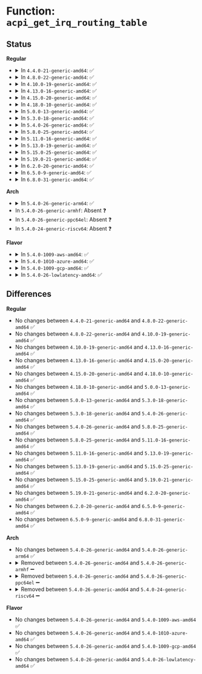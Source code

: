 # Function: <code>acpi_get_irq_routing_table</code>

## Status
<b>Regular</b>
<ul>
<li>
<details>
<summary>In <code>4.4.0-21-generic-amd64</code>: ✅</summary>

```c
acpi_status acpi_get_irq_routing_table(acpi_handle device_handle, struct acpi_buffer * ret_buffer)
```

```json
{
  "name": "acpi_get_irq_routing_table",
  "collision_type": "Unique Global",
  "inline_type": "No",
  "funcs": [
    {
      "addr": 18446744071583711836,
      "name": "acpi_get_irq_routing_table",
      "external": true,
      "loc": "drivers/acpi/acpica/rsxface.c:158",
      "file": "drivers/acpi/acpica/rsxface.c",
      "inline": "seen, unknown",
      "caller_inline": [],
      "caller_func": [
        "drivers/acpi/pci_irq.c:acpi_pci_irq_find_prt_entry"
      ]
    }
  ],
  "symbols": [
    {
      "addr": 18446744071583711836,
      "name": "acpi_get_irq_routing_table",
      "section": ".text",
      "bind": "STB_GLOBAL",
      "size": 92
    }
  ]
}
```
</details>
</li>
<li>
<details>
<summary>In <code>4.8.0-22-generic-amd64</code>: ✅</summary>

```c
acpi_status acpi_get_irq_routing_table(acpi_handle device_handle, struct acpi_buffer * ret_buffer)
```

```json
{
  "name": "acpi_get_irq_routing_table",
  "collision_type": "Unique Global",
  "inline_type": "No",
  "funcs": [
    {
      "addr": 18446744071584036257,
      "name": "acpi_get_irq_routing_table",
      "external": true,
      "loc": "drivers/acpi/acpica/rsxface.c:158",
      "file": "drivers/acpi/acpica/rsxface.c",
      "inline": "seen, unknown",
      "caller_inline": [],
      "caller_func": [
        "drivers/acpi/pci_irq.c:acpi_pci_irq_find_prt_entry"
      ]
    }
  ],
  "symbols": [
    {
      "addr": 18446744071584036257,
      "name": "acpi_get_irq_routing_table",
      "section": ".text",
      "bind": "STB_GLOBAL",
      "size": 92
    }
  ]
}
```
</details>
</li>
<li>
<details>
<summary>In <code>4.10.0-19-generic-amd64</code>: ✅</summary>

```c
acpi_status acpi_get_irq_routing_table(acpi_handle device_handle, struct acpi_buffer * ret_buffer)
```

```json
{
  "name": "acpi_get_irq_routing_table",
  "collision_type": "Unique Global",
  "inline_type": "No",
  "funcs": [
    {
      "addr": 18446744071584178415,
      "name": "acpi_get_irq_routing_table",
      "external": true,
      "loc": "drivers/acpi/acpica/rsxface.c:158",
      "file": "drivers/acpi/acpica/rsxface.c",
      "inline": "seen, unknown",
      "caller_inline": [],
      "caller_func": [
        "drivers/acpi/pci_irq.c:acpi_pci_irq_find_prt_entry"
      ]
    }
  ],
  "symbols": [
    {
      "addr": 18446744071584178415,
      "name": "acpi_get_irq_routing_table",
      "section": ".text",
      "bind": "STB_GLOBAL",
      "size": 92
    }
  ]
}
```
</details>
</li>
<li>
<details>
<summary>In <code>4.13.0-16-generic-amd64</code>: ✅</summary>

```c
acpi_status acpi_get_irq_routing_table(acpi_handle device_handle, struct acpi_buffer * ret_buffer)
```

```json
{
  "name": "acpi_get_irq_routing_table",
  "collision_type": "Unique Global",
  "inline_type": "No",
  "funcs": [
    {
      "addr": 18446744071584245259,
      "name": "acpi_get_irq_routing_table",
      "external": true,
      "loc": "drivers/acpi/acpica/rsxface.c:158",
      "file": "drivers/acpi/acpica/rsxface.c",
      "inline": "seen, unknown",
      "caller_inline": [],
      "caller_func": [
        "drivers/acpi/pci_irq.c:acpi_pci_irq_find_prt_entry"
      ]
    }
  ],
  "symbols": [
    {
      "addr": 18446744071584245259,
      "name": "acpi_get_irq_routing_table",
      "section": ".text",
      "bind": "STB_GLOBAL",
      "size": 82
    }
  ]
}
```
</details>
</li>
<li>
<details>
<summary>In <code>4.15.0-20-generic-amd64</code>: ✅</summary>

```c
acpi_status acpi_get_irq_routing_table(acpi_handle device_handle, struct acpi_buffer * ret_buffer)
```

```json
{
  "name": "acpi_get_irq_routing_table",
  "collision_type": "Unique Global",
  "inline_type": "No",
  "funcs": [
    {
      "addr": 18446744071584601181,
      "name": "acpi_get_irq_routing_table",
      "external": true,
      "loc": "drivers/acpi/acpica/rsxface.c:158",
      "file": "drivers/acpi/acpica/rsxface.c",
      "inline": "seen, unknown",
      "caller_inline": [],
      "caller_func": [
        "drivers/acpi/pci_irq.c:acpi_pci_irq_find_prt_entry",
        "drivers/acpi/acpica/dbcmds.c:acpi_db_device_resources"
      ]
    }
  ],
  "symbols": [
    {
      "addr": 18446744071584601181,
      "name": "acpi_get_irq_routing_table",
      "section": ".text",
      "bind": "STB_GLOBAL",
      "size": 196
    }
  ]
}
```
</details>
</li>
<li>
<details>
<summary>In <code>4.18.0-10-generic-amd64</code>: ✅</summary>

```c
acpi_status acpi_get_irq_routing_table(acpi_handle device_handle, struct acpi_buffer * ret_buffer)
```

```json
{
  "name": "acpi_get_irq_routing_table",
  "collision_type": "Unique Global",
  "inline_type": "No",
  "funcs": [
    {
      "addr": 18446744071584826931,
      "name": "acpi_get_irq_routing_table",
      "external": true,
      "loc": "drivers/acpi/acpica/rsxface.c:122",
      "file": "drivers/acpi/acpica/rsxface.c",
      "inline": "seen, unknown",
      "caller_inline": [],
      "caller_func": [
        "drivers/acpi/pci_irq.c:acpi_pci_irq_find_prt_entry",
        "drivers/acpi/acpica/dbcmds.c:acpi_db_device_resources"
      ]
    }
  ],
  "symbols": [
    {
      "addr": 18446744071584826931,
      "name": "acpi_get_irq_routing_table",
      "section": ".text",
      "bind": "STB_GLOBAL",
      "size": 196
    }
  ]
}
```
</details>
</li>
<li>
<details>
<summary>In <code>5.0.0-13-generic-amd64</code>: ✅</summary>

```c
acpi_status acpi_get_irq_routing_table(acpi_handle device_handle, struct acpi_buffer * ret_buffer)
```

```json
{
  "name": "acpi_get_irq_routing_table",
  "collision_type": "Unique Global",
  "inline_type": "No",
  "funcs": [
    {
      "addr": 18446744071584930287,
      "name": "acpi_get_irq_routing_table",
      "external": true,
      "loc": "drivers/acpi/acpica/rsxface.c:122",
      "file": "drivers/acpi/acpica/rsxface.c",
      "inline": "seen, unknown",
      "caller_inline": [],
      "caller_func": [
        "drivers/acpi/pci_irq.c:acpi_pci_irq_find_prt_entry",
        "drivers/acpi/acpica/dbcmds.c:acpi_db_device_resources"
      ]
    }
  ],
  "symbols": [
    {
      "addr": 18446744071584930287,
      "name": "acpi_get_irq_routing_table",
      "section": ".text",
      "bind": "STB_GLOBAL",
      "size": 196
    }
  ]
}
```
</details>
</li>
<li>
<details>
<summary>In <code>5.3.0-18-generic-amd64</code>: ✅</summary>

```c
acpi_status acpi_get_irq_routing_table(acpi_handle device_handle, struct acpi_buffer * ret_buffer)
```

```json
{
  "name": "acpi_get_irq_routing_table",
  "collision_type": "Unique Global",
  "inline_type": "No",
  "funcs": [
    {
      "addr": 18446744071585133133,
      "name": "acpi_get_irq_routing_table",
      "external": true,
      "loc": "drivers/acpi/acpica/rsxface.c:122",
      "file": "drivers/acpi/acpica/rsxface.c",
      "inline": "seen, unknown",
      "caller_inline": [],
      "caller_func": [
        "drivers/acpi/pci_irq.c:acpi_pci_irq_find_prt_entry",
        "drivers/acpi/acpica/dbcmds.c:acpi_db_device_resources"
      ]
    }
  ],
  "symbols": [
    {
      "addr": 18446744071585133133,
      "name": "acpi_get_irq_routing_table",
      "section": ".text",
      "bind": "STB_GLOBAL",
      "size": 196
    }
  ]
}
```
</details>
</li>
<li>
<details>
<summary>In <code>5.4.0-26-generic-amd64</code>: ✅</summary>

```c
acpi_status acpi_get_irq_routing_table(acpi_handle device_handle, struct acpi_buffer * ret_buffer)
```

```json
{
  "name": "acpi_get_irq_routing_table",
  "collision_type": "Unique Global",
  "inline_type": "No",
  "funcs": [
    {
      "addr": 18446744071585269495,
      "name": "acpi_get_irq_routing_table",
      "external": true,
      "loc": "drivers/acpi/acpica/rsxface.c:122",
      "file": "drivers/acpi/acpica/rsxface.c",
      "inline": "seen, unknown",
      "caller_inline": [],
      "caller_func": [
        "drivers/acpi/pci_irq.c:acpi_pci_irq_find_prt_entry",
        "drivers/acpi/acpica/dbcmds.c:acpi_db_device_resources"
      ]
    }
  ],
  "symbols": [
    {
      "addr": 18446744071585269495,
      "name": "acpi_get_irq_routing_table",
      "section": ".text",
      "bind": "STB_GLOBAL",
      "size": 196
    }
  ]
}
```
</details>
</li>
<li>
<details>
<summary>In <code>5.8.0-25-generic-amd64</code>: ✅</summary>

```c
acpi_status acpi_get_irq_routing_table(acpi_handle device_handle, struct acpi_buffer * ret_buffer)
```

```json
{
  "name": "acpi_get_irq_routing_table",
  "collision_type": "Unique Global",
  "inline_type": "No",
  "funcs": [
    {
      "addr": 18446744071585975430,
      "name": "acpi_get_irq_routing_table",
      "external": true,
      "loc": "drivers/acpi/acpica/rsxface.c:122",
      "file": "drivers/acpi/acpica/rsxface.c",
      "inline": "seen, unknown",
      "caller_inline": [],
      "caller_func": [
        "drivers/acpi/pci_irq.c:acpi_pci_irq_find_prt_entry",
        "drivers/acpi/acpica/dbcmds.c:acpi_db_device_resources"
      ]
    }
  ],
  "symbols": [
    {
      "addr": 18446744071585975430,
      "name": "acpi_get_irq_routing_table",
      "section": ".text",
      "bind": "STB_GLOBAL",
      "size": 196
    }
  ]
}
```
</details>
</li>
<li>
<details>
<summary>In <code>5.11.0-16-generic-amd64</code>: ✅</summary>

```c
acpi_status acpi_get_irq_routing_table(acpi_handle device_handle, struct acpi_buffer * ret_buffer)
```

```json
{
  "name": "acpi_get_irq_routing_table",
  "collision_type": "Unique Global",
  "inline_type": "No",
  "funcs": [
    {
      "addr": 18446744071586098333,
      "name": "acpi_get_irq_routing_table",
      "external": true,
      "loc": "drivers/acpi/acpica/rsxface.c:122",
      "file": "drivers/acpi/acpica/rsxface.c",
      "inline": "seen, unknown",
      "caller_inline": [],
      "caller_func": [
        "drivers/acpi/pci_irq.c:acpi_pci_irq_find_prt_entry",
        "drivers/acpi/acpica/dbcmds.c:acpi_db_device_resources"
      ]
    }
  ],
  "symbols": [
    {
      "addr": 18446744071586098333,
      "name": "acpi_get_irq_routing_table",
      "section": ".text",
      "bind": "STB_GLOBAL",
      "size": 196
    }
  ]
}
```
</details>
</li>
<li>
<details>
<summary>In <code>5.13.0-19-generic-amd64</code>: ✅</summary>

```c
acpi_status acpi_get_irq_routing_table(acpi_handle device_handle, struct acpi_buffer * ret_buffer)
```

```json
{
  "name": "acpi_get_irq_routing_table",
  "collision_type": "Unique Global",
  "inline_type": "No",
  "funcs": [
    {
      "addr": 18446744071585975215,
      "name": "acpi_get_irq_routing_table",
      "external": true,
      "loc": "drivers/acpi/acpica/rsxface.c:122",
      "file": "drivers/acpi/acpica/rsxface.c",
      "inline": "seen, unknown",
      "caller_inline": [],
      "caller_func": [
        "drivers/acpi/pci_irq.c:acpi_pci_irq_find_prt_entry",
        "drivers/acpi/acpica/dbcmds.c:acpi_db_device_resources"
      ]
    }
  ],
  "symbols": [
    {
      "addr": 18446744071585975215,
      "name": "acpi_get_irq_routing_table",
      "section": ".text",
      "bind": "STB_GLOBAL",
      "size": 196
    }
  ]
}
```
</details>
</li>
<li>
<details>
<summary>In <code>5.15.0-25-generic-amd64</code>: ✅</summary>

```c
acpi_status acpi_get_irq_routing_table(acpi_handle device_handle, struct acpi_buffer * ret_buffer)
```

```json
{
  "name": "acpi_get_irq_routing_table",
  "collision_type": "Unique Global",
  "inline_type": "No",
  "funcs": [
    {
      "addr": 18446744071586463871,
      "name": "acpi_get_irq_routing_table",
      "external": true,
      "loc": "drivers/acpi/acpica/rsxface.c:122",
      "file": "drivers/acpi/acpica/rsxface.c",
      "inline": "seen, unknown",
      "caller_inline": [],
      "caller_func": [
        "drivers/acpi/pci_irq.c:acpi_pci_irq_find_prt_entry",
        "drivers/acpi/acpica/dbcmds.c:acpi_db_device_resources"
      ]
    }
  ],
  "symbols": [
    {
      "addr": 18446744071586463871,
      "name": "acpi_get_irq_routing_table",
      "section": ".text",
      "bind": "STB_GLOBAL",
      "size": 196
    }
  ]
}
```
</details>
</li>
<li>
<details>
<summary>In <code>5.19.0-21-generic-amd64</code>: ✅</summary>

```c
acpi_status acpi_get_irq_routing_table(acpi_handle device_handle, struct acpi_buffer * ret_buffer)
```

```json
{
  "name": "acpi_get_irq_routing_table",
  "collision_type": "Unique Global",
  "inline_type": "No",
  "funcs": [
    {
      "addr": 18446744071587716130,
      "name": "acpi_get_irq_routing_table",
      "external": true,
      "loc": "drivers/acpi/acpica/rsxface.c:122",
      "file": "drivers/acpi/acpica/rsxface.c",
      "inline": "seen, unknown",
      "caller_inline": [],
      "caller_func": [
        "drivers/acpi/pci_irq.c:acpi_pci_irq_find_prt_entry",
        "drivers/acpi/acpica/dbcmds.c:acpi_db_device_resources"
      ]
    }
  ],
  "symbols": [
    {
      "addr": 18446744071587716130,
      "name": "acpi_get_irq_routing_table",
      "section": ".text",
      "bind": "STB_GLOBAL",
      "size": 216
    }
  ]
}
```
</details>
</li>
<li>
<details>
<summary>In <code>6.2.0-20-generic-amd64</code>: ✅</summary>

```c
acpi_status acpi_get_irq_routing_table(acpi_handle device_handle, struct acpi_buffer * ret_buffer)
```

```json
{
  "name": "acpi_get_irq_routing_table",
  "collision_type": "Unique Global",
  "inline_type": "No",
  "funcs": [
    {
      "addr": 18446744071589033408,
      "name": "acpi_get_irq_routing_table",
      "external": true,
      "loc": "drivers/acpi/acpica/rsxface.c:122",
      "file": "drivers/acpi/acpica/rsxface.c",
      "inline": "seen, unknown",
      "caller_inline": [],
      "caller_func": [
        "drivers/acpi/pci_irq.c:acpi_pci_irq_find_prt_entry",
        "drivers/acpi/acpica/dbcmds.c:acpi_db_device_resources"
      ]
    }
  ],
  "symbols": [
    {
      "addr": 18446744071589033408,
      "name": "acpi_get_irq_routing_table",
      "section": ".text",
      "bind": "STB_GLOBAL",
      "size": 221
    }
  ]
}
```
</details>
</li>
<li>
<details>
<summary>In <code>6.5.0-9-generic-amd64</code>: ✅</summary>

```c
acpi_status acpi_get_irq_routing_table(acpi_handle device_handle, struct acpi_buffer * ret_buffer)
```

```json
{
  "name": "acpi_get_irq_routing_table",
  "collision_type": "Unique Global",
  "inline_type": "No",
  "funcs": [
    {
      "addr": 18446744071589324560,
      "name": "acpi_get_irq_routing_table",
      "external": true,
      "loc": "drivers/acpi/acpica/rsxface.c:122",
      "file": "drivers/acpi/acpica/rsxface.c",
      "inline": "seen, unknown",
      "caller_inline": [],
      "caller_func": [
        "drivers/acpi/pci_irq.c:acpi_pci_irq_find_prt_entry",
        "drivers/acpi/acpica/dbcmds.c:acpi_db_device_resources"
      ]
    }
  ],
  "symbols": [
    {
      "addr": 18446744071589324560,
      "name": "acpi_get_irq_routing_table",
      "section": ".text",
      "bind": "STB_GLOBAL",
      "size": 221
    }
  ]
}
```
</details>
</li>
<li>
<details>
<summary>In <code>6.8.0-31-generic-amd64</code>: ✅</summary>

```c
acpi_status acpi_get_irq_routing_table(acpi_handle device_handle, struct acpi_buffer * ret_buffer)
```

```json
{
  "name": "acpi_get_irq_routing_table",
  "collision_type": "Unique Global",
  "inline_type": "No",
  "funcs": [
    {
      "addr": 18446744071589631376,
      "name": "acpi_get_irq_routing_table",
      "external": true,
      "loc": "drivers/acpi/acpica/rsxface.c:122",
      "file": "drivers/acpi/acpica/rsxface.c",
      "inline": "seen, unknown",
      "caller_inline": [],
      "caller_func": [
        "drivers/acpi/pci_irq.c:acpi_pci_irq_find_prt_entry",
        "drivers/acpi/acpica/dbcmds.c:acpi_db_device_resources"
      ]
    }
  ],
  "symbols": [
    {
      "addr": 18446744071589631376,
      "name": "acpi_get_irq_routing_table",
      "section": ".text",
      "bind": "STB_GLOBAL",
      "size": 221
    }
  ]
}
```
</details>
</li>
</ul>
<b>Arch</b>
<ul>
<li>
<details>
<summary>In <code>5.4.0-26-generic-arm64</code>: ✅</summary>

```c
acpi_status acpi_get_irq_routing_table(acpi_handle device_handle, struct acpi_buffer * ret_buffer)
```

```json
{
  "name": "acpi_get_irq_routing_table",
  "collision_type": "Unique Global",
  "inline_type": "No",
  "funcs": [
    {
      "addr": 18446603336497586484,
      "name": "acpi_get_irq_routing_table",
      "external": true,
      "loc": "drivers/acpi/acpica/rsxface.c:122",
      "file": "drivers/acpi/acpica/rsxface.c",
      "inline": "seen, unknown",
      "caller_inline": [],
      "caller_func": [
        "drivers/acpi/pci_irq.c:acpi_pci_irq_find_prt_entry"
      ]
    }
  ],
  "symbols": [
    {
      "addr": 18446603336497586484,
      "name": "acpi_get_irq_routing_table",
      "section": ".text",
      "bind": "STB_GLOBAL",
      "size": 116
    }
  ]
}
```
</details>
</li>
<li>
In <code>5.4.0-26-generic-armhf</code>: Absent ❓
</li>
<li>
In <code>5.4.0-26-generic-ppc64el</code>: Absent ❓
</li>
<li>
In <code>5.4.0-24-generic-riscv64</code>: Absent ❓
</li>
</ul>
<b>Flavor</b>
<ul>
<li>
<details>
<summary>In <code>5.4.0-1009-aws-amd64</code>: ✅</summary>

```c
acpi_status acpi_get_irq_routing_table(acpi_handle device_handle, struct acpi_buffer * ret_buffer)
```

```json
{
  "name": "acpi_get_irq_routing_table",
  "collision_type": "Unique Global",
  "inline_type": "No",
  "funcs": [
    {
      "addr": 18446744071585116578,
      "name": "acpi_get_irq_routing_table",
      "external": true,
      "loc": "drivers/acpi/acpica/rsxface.c:122",
      "file": "drivers/acpi/acpica/rsxface.c",
      "inline": "seen, unknown",
      "caller_inline": [],
      "caller_func": [
        "drivers/acpi/pci_irq.c:acpi_pci_irq_find_prt_entry"
      ]
    }
  ],
  "symbols": [
    {
      "addr": 18446744071585116578,
      "name": "acpi_get_irq_routing_table",
      "section": ".text",
      "bind": "STB_GLOBAL",
      "size": 80
    }
  ]
}
```
</details>
</li>
<li>
<details>
<summary>In <code>5.4.0-1010-azure-amd64</code>: ✅</summary>

```c
acpi_status acpi_get_irq_routing_table(acpi_handle device_handle, struct acpi_buffer * ret_buffer)
```

```json
{
  "name": "acpi_get_irq_routing_table",
  "collision_type": "Unique Global",
  "inline_type": "No",
  "funcs": [
    {
      "addr": 18446744071585031890,
      "name": "acpi_get_irq_routing_table",
      "external": true,
      "loc": "drivers/acpi/acpica/rsxface.c:122",
      "file": "drivers/acpi/acpica/rsxface.c",
      "inline": "seen, unknown",
      "caller_inline": [],
      "caller_func": [
        "drivers/acpi/pci_irq.c:acpi_pci_irq_find_prt_entry"
      ]
    }
  ],
  "symbols": [
    {
      "addr": 18446744071585031890,
      "name": "acpi_get_irq_routing_table",
      "section": ".text",
      "bind": "STB_GLOBAL",
      "size": 80
    }
  ]
}
```
</details>
</li>
<li>
<details>
<summary>In <code>5.4.0-1009-gcp-amd64</code>: ✅</summary>

```c
acpi_status acpi_get_irq_routing_table(acpi_handle device_handle, struct acpi_buffer * ret_buffer)
```

```json
{
  "name": "acpi_get_irq_routing_table",
  "collision_type": "Unique Global",
  "inline_type": "No",
  "funcs": [
    {
      "addr": 18446744071585221079,
      "name": "acpi_get_irq_routing_table",
      "external": true,
      "loc": "drivers/acpi/acpica/rsxface.c:122",
      "file": "drivers/acpi/acpica/rsxface.c",
      "inline": "seen, unknown",
      "caller_inline": [],
      "caller_func": [
        "drivers/acpi/pci_irq.c:acpi_pci_irq_find_prt_entry",
        "drivers/acpi/acpica/dbcmds.c:acpi_db_device_resources"
      ]
    }
  ],
  "symbols": [
    {
      "addr": 18446744071585221079,
      "name": "acpi_get_irq_routing_table",
      "section": ".text",
      "bind": "STB_GLOBAL",
      "size": 196
    }
  ]
}
```
</details>
</li>
<li>
<details>
<summary>In <code>5.4.0-26-lowlatency-amd64</code>: ✅</summary>

```c
acpi_status acpi_get_irq_routing_table(acpi_handle device_handle, struct acpi_buffer * ret_buffer)
```

```json
{
  "name": "acpi_get_irq_routing_table",
  "collision_type": "Unique Global",
  "inline_type": "No",
  "funcs": [
    {
      "addr": 18446744071585327239,
      "name": "acpi_get_irq_routing_table",
      "external": true,
      "loc": "drivers/acpi/acpica/rsxface.c:122",
      "file": "drivers/acpi/acpica/rsxface.c",
      "inline": "seen, unknown",
      "caller_inline": [],
      "caller_func": [
        "drivers/acpi/pci_irq.c:acpi_pci_irq_find_prt_entry",
        "drivers/acpi/acpica/dbcmds.c:acpi_db_device_resources"
      ]
    }
  ],
  "symbols": [
    {
      "addr": 18446744071585327239,
      "name": "acpi_get_irq_routing_table",
      "section": ".text",
      "bind": "STB_GLOBAL",
      "size": 196
    }
  ]
}
```
</details>
</li>
</ul>

## Differences
<b>Regular</b>
<ul>
<li>
No changes between <code>4.4.0-21-generic-amd64</code> and <code>4.8.0-22-generic-amd64</code> ✅
</li>
<li>
No changes between <code>4.8.0-22-generic-amd64</code> and <code>4.10.0-19-generic-amd64</code> ✅
</li>
<li>
No changes between <code>4.10.0-19-generic-amd64</code> and <code>4.13.0-16-generic-amd64</code> ✅
</li>
<li>
No changes between <code>4.13.0-16-generic-amd64</code> and <code>4.15.0-20-generic-amd64</code> ✅
</li>
<li>
No changes between <code>4.15.0-20-generic-amd64</code> and <code>4.18.0-10-generic-amd64</code> ✅
</li>
<li>
No changes between <code>4.18.0-10-generic-amd64</code> and <code>5.0.0-13-generic-amd64</code> ✅
</li>
<li>
No changes between <code>5.0.0-13-generic-amd64</code> and <code>5.3.0-18-generic-amd64</code> ✅
</li>
<li>
No changes between <code>5.3.0-18-generic-amd64</code> and <code>5.4.0-26-generic-amd64</code> ✅
</li>
<li>
No changes between <code>5.4.0-26-generic-amd64</code> and <code>5.8.0-25-generic-amd64</code> ✅
</li>
<li>
No changes between <code>5.8.0-25-generic-amd64</code> and <code>5.11.0-16-generic-amd64</code> ✅
</li>
<li>
No changes between <code>5.11.0-16-generic-amd64</code> and <code>5.13.0-19-generic-amd64</code> ✅
</li>
<li>
No changes between <code>5.13.0-19-generic-amd64</code> and <code>5.15.0-25-generic-amd64</code> ✅
</li>
<li>
No changes between <code>5.15.0-25-generic-amd64</code> and <code>5.19.0-21-generic-amd64</code> ✅
</li>
<li>
No changes between <code>5.19.0-21-generic-amd64</code> and <code>6.2.0-20-generic-amd64</code> ✅
</li>
<li>
No changes between <code>6.2.0-20-generic-amd64</code> and <code>6.5.0-9-generic-amd64</code> ✅
</li>
<li>
No changes between <code>6.5.0-9-generic-amd64</code> and <code>6.8.0-31-generic-amd64</code> ✅
</li>
</ul>
<b>Arch</b>
<ul>
<li>
No changes between <code>5.4.0-26-generic-amd64</code> and <code>5.4.0-26-generic-arm64</code> ✅
</li>
<li>
<details>
<summary>Removed between <code>5.4.0-26-generic-amd64</code> and <code>5.4.0-26-generic-armhf</code> ➖</summary>

```c
acpi_status acpi_get_irq_routing_table(acpi_handle device_handle, struct acpi_buffer * ret_buffer)
```
</details>
</li>
<li>
<details>
<summary>Removed between <code>5.4.0-26-generic-amd64</code> and <code>5.4.0-26-generic-ppc64el</code> ➖</summary>

```c
acpi_status acpi_get_irq_routing_table(acpi_handle device_handle, struct acpi_buffer * ret_buffer)
```
</details>
</li>
<li>
<details>
<summary>Removed between <code>5.4.0-26-generic-amd64</code> and <code>5.4.0-24-generic-riscv64</code> ➖</summary>

```c
acpi_status acpi_get_irq_routing_table(acpi_handle device_handle, struct acpi_buffer * ret_buffer)
```
</details>
</li>
</ul>
<b>Flavor</b>
<ul>
<li>
No changes between <code>5.4.0-26-generic-amd64</code> and <code>5.4.0-1009-aws-amd64</code> ✅
</li>
<li>
No changes between <code>5.4.0-26-generic-amd64</code> and <code>5.4.0-1010-azure-amd64</code> ✅
</li>
<li>
No changes between <code>5.4.0-26-generic-amd64</code> and <code>5.4.0-1009-gcp-amd64</code> ✅
</li>
<li>
No changes between <code>5.4.0-26-generic-amd64</code> and <code>5.4.0-26-lowlatency-amd64</code> ✅
</li>
</ul>
